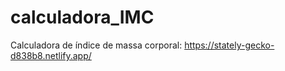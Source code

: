 # calculadora_IMC
Calculadora de índice de massa corporal: https://stately-gecko-d838b8.netlify.app/
